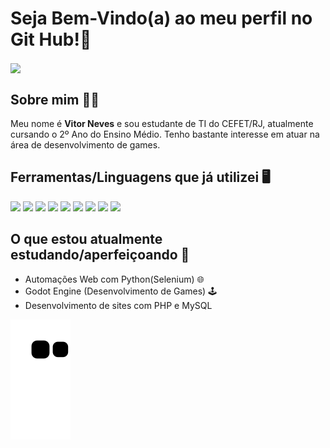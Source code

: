 # Seja Bem-Vindo(a) ao meu perfil no Git Hub!👋
 <img height="180em"  align="center" src="https://github-readme-stats.vercel.app/api/top-langs/?username=VitorNvs&layout=compact&langs_count=7&theme=react" />

## Sobre mim 👨‍🎓
<p>Meu nome é <strong>Vitor Neves</strong> e sou estudante de TI do CEFET/RJ, atualmente cursando o 2º Ano do Ensino Médio. Tenho bastante interesse em atuar na área de desenvolvimento de games.</p>

## Ferramentas/Linguagens que já utilizei 🖥️
<div>
  <img height=45 src="https://cdn.jsdelivr.net/gh/devicons/devicon/icons/python/python-original.svg" />
  <img height=45 src="https://cdn.jsdelivr.net/gh/devicons/devicon/icons/html5/html5-original.svg" />
  <img height=45 src="https://cdn.jsdelivr.net/gh/devicons/devicon/icons/css3/css3-original.svg" />
  <img height=45 src="https://cdn.jsdelivr.net/gh/devicons/devicon/icons/bootstrap/bootstrap-plain-wordmark.svg" />
  <img height=45 src="https://cdn.jsdelivr.net/gh/devicons/devicon/icons/javascript/javascript-original.svg" />
  <img height=45 src="https://cdn.jsdelivr.net/gh/devicons/devicon/icons/php/php-original.svg" />
  <img height=45 src="https://cdn.jsdelivr.net/gh/devicons/devicon/icons/mysql/mysql-original.svg" />
  <img height=45 src="https://cdn.jsdelivr.net/gh/devicons/devicon/icons/jupyter/jupyter-original-wordmark.svg" />
  <img height=45 src="https://cdn.jsdelivr.net/gh/devicons/devicon/icons/godot/godot-original.svg" />
</div>

## O que estou atualmente estudando/aperfeiçoando 📒
  - Automações Web com Python(Selenium) 🌐
  - Godot Engine (Desenvolvimento de Games) 🕹️ 
  - Desenvolvimento de sites com PHP e MySQL

![Snake animation](https://github.com/vitornvs/vitornvs/blob/output/github-contribution-grid-snake.svg)
